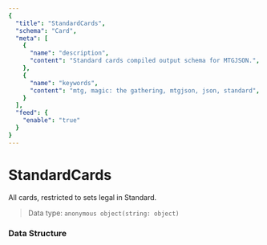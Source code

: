 ```yaml
---
{
  "title": "StandardCards",
  "schema": "Card",
  "meta": [
    {
      "name": "description",
      "content": "Standard cards compiled output schema for MTGJSON.",
    },
    {
      "name": "keywords",
      "content": "mtg, magic: the gathering, mtgjson, json, standard",
    }
  ],
  "feed": {
    "enable": "true"
  }
}
---
```


# StandardCards

All cards, restricted to sets legal in Standard.

> Data type: `anonymous object(string: object)`   

### Data Structure

<Documentation/>
